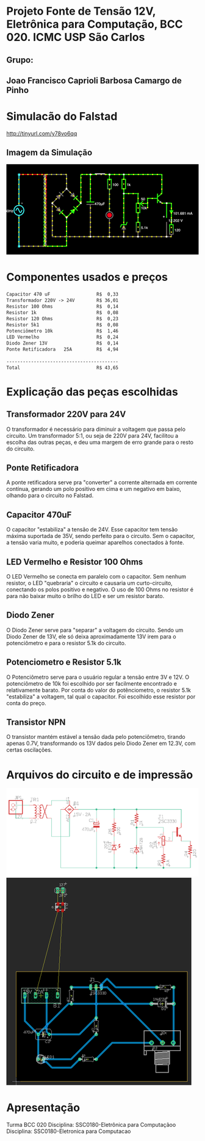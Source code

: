 # Projeto Fonte de Tensão 12V, Eletrônica para Computação, BCC 020. ICMC USP São Carlos
## Grupo:
  ## Joao Francisco Caprioli Barbosa Camargo de Pinho
  
  # Simulacão do Falstad
  
  http://tinyurl.com/y78vo6qq
  
  ## Imagem da Simulação
  ![Imagem da simulação no Falstad](https://github.com/JotaGHz/FonteEletronica/blob/master/Falstad.png)
  # Componentes usados e preços
    
    Capacitor 470 uF                 R$  0,33
    Transformador 220V -> 24V        R$ 36,01
    Resistor 100 Ohms                R$  0,14
    Resistor 1k                      R$  0,08
    Resistor 120 Ohms                R$  0,23
    Resistor 5k1                     R$  0,08
    Potenciômetro 10k                R$  1,46
    LED Vermelho                     R$  0,24
    Diodo Zener 13V                  R$  0,14
    Ponte Retificadora   25A         R$  4,94
    
    -----------------------------------------
    Total                            R$ 43,65
  # Explicação das peças escolhidas

## Transformador 220V para 24V
  O transformador é necessário para diminuir a voltagem que passa pelo circuito. Um transformador 5:1, ou seja de 220V para 24V, facilitou a escolha das outras peças, e deu uma margem de erro grande para o resto do circuito.

## Ponte Retificadora
  A ponte retificadora serve pra "converter" a corrente alternada em corrente contínua, gerando um polo positivo em cima e um negativo em baixo, olhando para o circuito no Falstad.

## Capacitor 470uF
  O capacitor "estabiliza" a tensão de 24V. Esse capacitor tem tensão máxima suportada de 35V, sendo perfeito para o circuito. Sem o capacitor, a tensão varia muito, e poderia queimar aparelhos conectados à fonte.

## LED Vermelho e Resistor 100 Ohms
  O LED Vermelho se conecta em paralelo com o capacitor. Sem nenhum resistor, o LED "quebraria" o circuito e causaria um curto-circuito, conectando os polos positivo e negativo. O uso de 100 Ohms no resistor é para não baixar muito o brilho do LED e ser um resistor barato.
  
## Diodo Zener
  O Diodo Zener serve para "separar" a voltagem do circuito. Sendo um Diodo Zener de 13V, ele só deixa aproximadamente 13V irem para o potenciômetro e para o resistor 5.1k do circuito.
  
## Potenciometro e Resistor 5.1k
  O Potenciômetro serve para o usuário regular a tensão entre 3V e 12V. O potenciômetro de 10k foi escolhido por ser facilmente encontrado e relativamente barato. Por conta do valor do potênciometro, o resistor 5.1k "estabiliza" a voltagem, tal qual o capacitor. Foi escolhido esse resistor por conta do preço.
  
## Transistor NPN
  O transistor mantém estável a tensão dada pelo potenciômetro, tirando apenas 0.7V, transformando os 13V dados pelo Diodo Zener em 12.3V, com certas oscilações.
  # Arquivos do circuito e de impressão
  
  ![Esquemático do EAGLE](https://github.com/JotaGHz/FonteEletronica/blob/master/schem.png)
  ![PCB do Circuito no EAGLE](https://github.com/JotaGHz/FonteEletronica/blob/master/PCB.png)
  
  # Apresentação
  
Turma BCC 020
Disciplina: SSC0180-Eletrônica para Computaçãoo
Disciplina: SSC0180-Eletronica para Computacao

